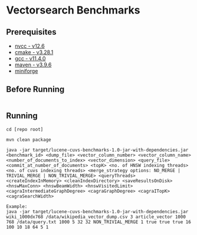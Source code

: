 # Vectorsearch Benchmarks

## Prerequisites
- [nvcc - v12.6](https://developer.nvidia.com/cuda-downloads?target_os=Linux)
- [cmake - v3.28.1](https://github.com/Kitware/CMake/releases/tag/v3.28.1)
- [gcc - v11.4.0](https://gcc.gnu.org/onlinedocs/11.4.0/)
- [maven - v3.9.6](https://maven.apache.org/docs/3.9.6/release-notes.html)
- [miniforge](https://github.com/conda-forge/miniforge?tab=readme-ov-file#unix-like-platforms-macos--linux)


## Before Running
```sh

```


## Running
```
cd [repo root]

mvn clean package

java -jar target/lucene-cuvs-benchmarks-1.0-jar-with-dependencies.jar <benchmark_id> <dump_file> <vector_column_number> <vector_column_name> <number_of_documents_to_index> <vector_dimension> <query_file> <commit_at_number_of_documents> <topK> <no. of HNSW indexing threads> <no. of cuvs indexing threads> <merge_strategy options: NO_MERGE | TRIVIAL_MERGE | NON_TRIVIAL_MERGE> <queryThreads> <createIndexInMemory> <cleanIndexDirectory> <saveResultsOnDisk> <hnswMaxConn> <hnswBeamWidth> <hnswVisitedLimit> <cagraIntermediateGraphDegree> <cagraGraphDegree> <cagraITopK> <cagraSearchWidth>

Example:
java -jar target/lucene-cuvs-benchmarks-1.0-jar-with-dependencies.jar wiki_1000dx768 /data/wikipedia_vector_dump.csv 3 article_vector 1000 768 /data/query.txt 1000 5 32 32 NON_TRIVIAL_MERGE 1 true true true 16 100 10 18 64 5 1
```